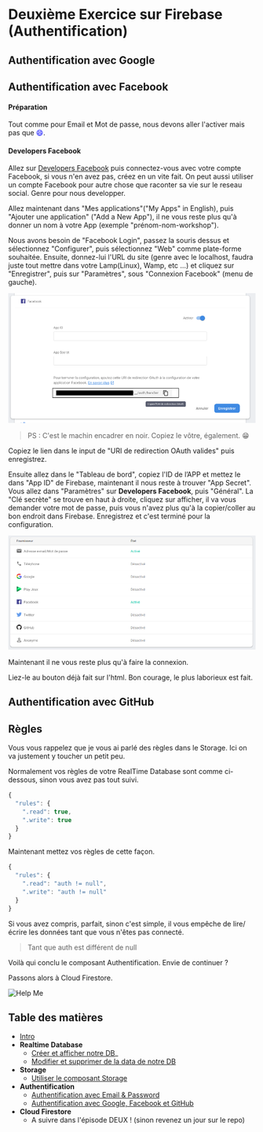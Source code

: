 # Deuxième Exercice sur Firebase (Authentification)

## Authentification avec Google

## Authentification avec Facebook

#### Préparation
Tout comme pour Email et Mot de passe, nous devons aller l'activer mais pas que <span style="color:blue">:smile:</span>.

#### Developers Facebook
Allez sur <a href="https://developers.facebook.com/" target="_blank">Developers Facebook</a> puis connectez-vous avec votre compte Facebook, si vous n'en avez pas, créez en un vite fait. On peut aussi utiliser un compte Facebook pour autre chose que raconter sa vie sur le reseau social. Genre pour nous developper.

Allez maintenant dans "Mes applications"("My Apps" in English), puis "Ajouter une application" ("Add a New App"), il ne vous reste plus qu'à donner un nom à votre App (exemple "prénom-nom-workshop").

Nous avons besoin de "Facebook Login", passez la souris dessus et sélectionnez "Configurer", puis sélectionnez "Web" comme plate-forme souhaitée. Ensuite, donnez-lui l'URL du site (genre avec le localhost, faudra juste tout mettre dans votre Lamp(Linux), Wamp, etc ...) et cliquez sur "Enregistrer", puis sur "Paramètres", sous "Connexion Facebook" (menu de gauche).

![URI de redirection OAuth](../assets/facebooklogin.png "URI de redirection OAuth")

> PS : C'est le machin encadrer en noir. Copiez le vôtre, également. :grin:

Copiez le lien dans le input de "URI de redirection OAuth valides" puis enregistrez.

Ensuite allez dans le "Tableau de bord", copiez l'ID de l’APP et mettez le dans "App ID" de Firebase, maintenant il nous reste à trouver "App Secret". Vous allez dans "Paramètres" sur **Developers Facebook**, puis "Général". 
La "Clé secrète" se trouve en haut à droite, cliquez sur afficher, il va vous demander votre mot de passe, puis vous n'avez plus qu'à la copier/coller au bon endroit dans Firebase. Enregistrez et c'est terminé pour la configuration.

![Firebase Actived Facebook](../assets/firebase-after-actived-FB.png "Firebase activation de Facebook")

Maintenant il ne vous reste plus qu'à faire la connexion.

Liez-le au bouton déjà fait sur l'html.
Bon courage, le plus laborieux est fait.

## Authentification avec GitHub


## Règles
Vous vous rappelez que je vous ai parlé des règles dans le Storage. Ici on va justement y toucher un petit peu.

Normalement vos règles de votre RealTime Database sont comme ci-dessous, sinon vous avez pas tout suivi.

```javascript
{
  "rules": {
    ".read": true,
    ".write": true
  }
}
```

Maintenant mettez vos règles de cette façon.

```javascript
{
  "rules": {
    ".read": "auth != null",
    ".write": "auth != null"
  }
}
```

Si vous avez compris, parfait, sinon c'est simple, il vous empêche de lire/écrire les données tant que vous n'êtes pas connecté.

> Tant que auth est différent de null

Voilà qui conclu le composant Authentification.
Envie de continuer ?

Passons alors à Cloud Firestore. 

![Help Me](https://media.giphy.com/media/MSgJnzNSMGBc6BpGIc/giphy.gif "Help !!!")


## Table des matières

  - [Intro](../intro.md) 
  - **Realtime Database**
    - [Créer et afficher notre DB](../1_Realtime_Database/exercice01.md)_
    - [Modifier et supprimer de la data de notre DB](../1_Realtime_Database/exercice02.md)
  - **Storage**
    - [Utiliser le composant Storage](../2_Storage/exercice01.md)
  - **Authentification**
    - [Authentification avec Email & Password](./exercice01.md)
    - [Authentification avec Google, Facebook et GitHub](./exercice01.md)
  - **Cloud Firestore**
    - A suivre dans l'épisode DEUX ! (sinon revenez un jour sur le repo)
